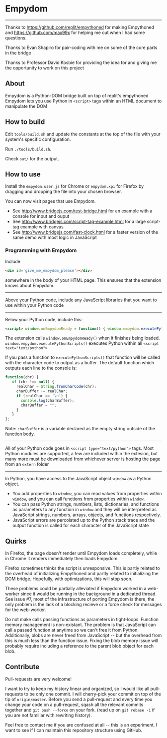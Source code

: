 # Empydom
---
Thanks to https://github.com/replit/empythoned for making Empythoned and https://github.com/max99x for
helping me out when I had some questions.

Thanks to Evan Shapiro for pair-coding with me on some of the core parts in the bridge

Thanks to Professor David Kosbie for providing the idea for and giving me the opportunity to work on this project

## About
Empydom is a Python-DOM bridge built on top of replit's empythoned
Empydom lets you use Python in `<script>` tags within an HTML document to manipulate the DOM


## How to build
Edit `tools/build.sh` and update the constants at the top of the file with your system's specific configuration.

Run `./tools/build.sh`.

Check `out/` for the output.

## How to use
Install the `empydom.user.js` for Chrome or `empydom.xpi` for Firefox by dragging and dropping the file into your chosen browser.

You can now visit pages that use Empydom.

* See http://www.bridgejs.com/test-bridge.html for an example with a console for input and ouput
* See http://www.bridgejs.com/script-tag-example.html for a large script-tag example with canvas
* See http://www.bridgejs.com/fast-clock.html for a faster version of the same demo with most logic in JavaScript

### Programming with Empydom
Include 
```html
<div id='give_me_empydom_please'></div> 
```

somewhere in the body of your HTML page.
This ensures that the extension knows about Empydom.

---

Above your Python code, include any JavaScript libraries that you want to use within your Python code

---

Below your Python code, include this: 
```html
<script> window.onEmpydomReady = function() { window.empydom.executePythonScripts(); }; </script>`
```

The extension calls `window.onEmpydomReady()` when it finishes being loaded.
`window.empydom.executePythonScripts()` executes Python within all `<script text="text/python">`

If you pass a function to `executePythonScripts()` that function will be called with the character code to output as a buffer.
The default function which outputs each line to the console is:
```javascript
function(chr) {
   if (chr !== null) {
     realChar = String.fromCharCode(chr);
     charBuffer += realChar;
     if (realChar == '\n') {
       console.log(charBuffer);
       charBuffer = "";
     }
   }
};
```
Note: `charBuffer` is a variable declared as the empty string outside of the function body.

---

All of your Python code goes in `<script type="text/python">` tags.
Most Python modules are supported, a few are included within the extesion, but many more must be downloaded from whichever server is hosting the page from an `extern` folder

---

In Python, you have access to the JavaScript object `window` as a Python object.
* You add properties to `window`, you can read values from properties within `window`, and you can call functions from properties within `window`.
* You can pass Python strings, numbers, lists, dictionaries, and functions as parameters to any function in `window` and they will be interpreted
as JavaScript strings, numbers, arrays, objects, and functions respectively.
* JavaScript errors are percolated up to the Python stack trace and the output function is called for each character of
the JavaScript state

## Quirks

In Firefox, the page doesn't render until Empydom loads completely, while in Chrome it renders immediately then loads Empydom.

Firefox sometimes thinks the script is unresponsive. This is partly related to the overhead of initializing Empythoned and 
partly related to initializing the DOM bridge. Hopefully, with optimizations, this will stop soon.

These problems could be partially alleviated if Empydom worked in a web-worker since it would be running in the background in a dedicated thread.
See issue #7, most of the infrastructure of porting Empydom is there, the only problem is the lack of a blocking recieve or
a force check for messages for the web-worker.

Do not make calls passing functions as parameters in tight-loops. Function memory management is non-existant. The problem is that
JavaScript can call a passed function at anytime so we can't free it from Python.
Additionally, blobs are never freed from JavaScript -- but the overhead from this is much less than the function issue. Fixing
the blob memory issue will probably require including a reference to the parent blob object for each blob.

## Contribute

Pull-requests are very welcome!

I want to try to keep my history linear and organized, so I would like all pull-requests to be only one commit. I will cherry-pick your commit on top
of the tip of `origin/master`.
Before you send a pull-request and every time you change your code on a pull-request, 
sqash all the relevant commits together and `git push --force` on your fork. (read up on `git rebase -i` if you are not familiar with rewriting history). 

Feel free to contact me if you are confused at all -- this is an experiment, I want to see if I can maintain this repository structure using GitHub.

